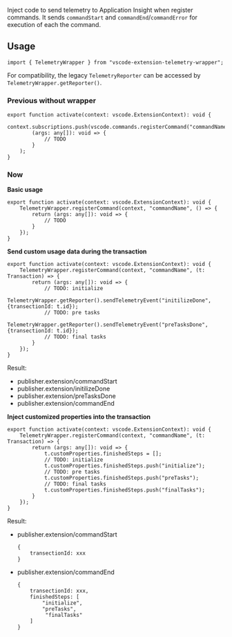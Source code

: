 Inject code to send telemetry to Application Insight when register commands.
It sends `commandStart` and `commandEnd`/`commandError` for execution of each the command.

## Usage

```
import { TelemetryWrapper } from "vscode-extension-telemetry-wrapper";
```

For compatibility, the legacy `TelemetryReporter` can be accessed by `TelemetryWrapper.getReporter()`.


### Previous without wrapper

```
export function activate(context: vscode.ExtensionContext): void {
    context.subscriptions.push(vscode.commands.registerCommand("commandName", 
        (args: any[]): void => {
            // TODO
        }
    );
}
```

### Now

**Basic usage**

```
export function activate(context: vscode.ExtensionContext): void {
    TelemetryWrapper.registerCommand(context, "commandName", () => {
        return (args: any[]): void => {
            // TODO
        }
    });
}
```

**Send custom usage data during the transaction**
```
export function activate(context: vscode.ExtensionContext): void {
    TelemetryWrapper.registerCommand(context, "commandName", (t: Transaction) => {
        return (args: any[]): void => {
            // TODO: initialize
            TelemetryWrapper.getReporter().sendTelemetryEvent("initilizeDone", {transectionId: t.id});
            // TODO: pre tasks
            TelemetryWrapper.getReporter().sendTelemetryEvent("preTasksDone", {transectionId: t.id});
            // TODO: final tasks
        }
    });
}
```

Result:

* publisher.extension/commandStart
* publisher.extension/initilizeDone
* publisher.extension/preTasksDone
* publisher.extension/commandEnd


**Inject customized properties into the transaction**
```
export function activate(context: vscode.ExtensionContext): void {
    TelemetryWrapper.registerCommand(context, "commandName", (t: Transaction) => {
        return (args: any[]): void => {
            t.customProperties.finishedSteps = [];
            // TODO: initialize
            t.customProperties.finishedSteps.push("initialize");
            // TODO: pre tasks
            t.customProperties.finishedSteps.push("preTasks");
            // TODO: final tasks
            t.customProperties.finishedSteps.push("finalTasks");
        }
    });
}
```

Result:

* publisher.extension/commandStart
    ```
    {
        transectionId: xxx
    }
    ```
* publisher.extension/commandEnd
    ```
    {
        transectionId: xxx,
        finishedSteps: [
            "initialize",
            "preTasks",
             "finalTasks"
        ]
    }
    ```


